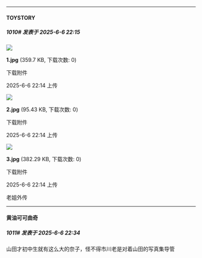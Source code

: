 ﻿
*****

####  TOYSTORY  
##### 1010#       发表于 2025-6-6 22:15

<img src="https://img.stage1st.com/forum/202506/06/221445n4n4a4icxawnciii.jpg" referrerpolicy="no-referrer">

<strong>1.jpg</strong> (359.7 KB, 下载次数: 0)

下载附件

2025-6-6 22:14 上传

<img src="https://img.stage1st.com/forum/202506/06/221446jtbd5klp5akvl5g1.jpg" referrerpolicy="no-referrer">

<strong>2.jpg</strong> (95.43 KB, 下载次数: 0)

下载附件

2025-6-6 22:14 上传

<img src="https://img.stage1st.com/forum/202506/06/221447vuuu5hs8sj4mzpn3.jpg" referrerpolicy="no-referrer">

<strong>3.jpg</strong> (382.29 KB, 下载次数: 0)

下载附件

2025-6-6 22:14 上传

老姐外传


*****

####  黄油可可曲奇  
##### 1011#       发表于 2025-6-6 22:34

山田才初中生就有这么大的奈子，怪不得市川老是对着山田的写真集导管

